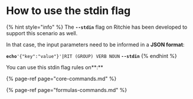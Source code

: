 # How to use the stdin flag

{% hint style="info" %}
The **`--stdin`** flag on Ritchie has been developed to support this scenario as well.  
  
In that case, the input parameters need to be informed in a **JSON format**:

**`echo`**`'{"key":"value"}'`**`|`**`RIT (GROUP) VERB NOUN` **`--stdin`**
{% endhint %}

You can use this stdin flag rules on**:**

{% page-ref page="core-commands.md" %}

{% page-ref page="formulas-commands.md" %}



